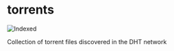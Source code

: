 torrents 
========
![Indexed](https://img.shields.io/badge/indexed-33850-blue)

Collection of torrent files discovered in the DHT network
